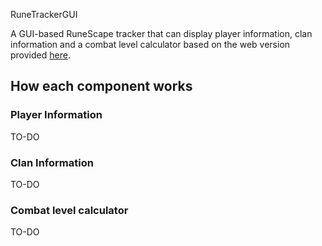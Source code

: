 RuneTrackerGUI

A GUI-based RuneScape tracker that can display player information, clan information and a combat level calculator based on the web version provided [here](https://runescape.wiki/w/Calculator:Combat_level).

## How each component works
### Player Information
TO-DO
### Clan Information
TO-DO
### Combat level calculator
TO-DO
